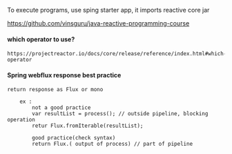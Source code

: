 To execute programs, use sping starter app, it imports reactive core jar

https://github.com/vinsguru/java-reactive-programming-course  

#### which operator to use? 

    https://projectreactor.io/docs/core/release/reference/index.html#which-operator


#### Spring webflux response best practice

    return response as Flux or mono

        ex : 
            not a good practice
            var resultList = process(); // outside pipeline, blocking operation
            retur Flux.fromIterable(resultList);

            good practice(check syntax)
            return Flux.( output of process) // part of pipeline
            
